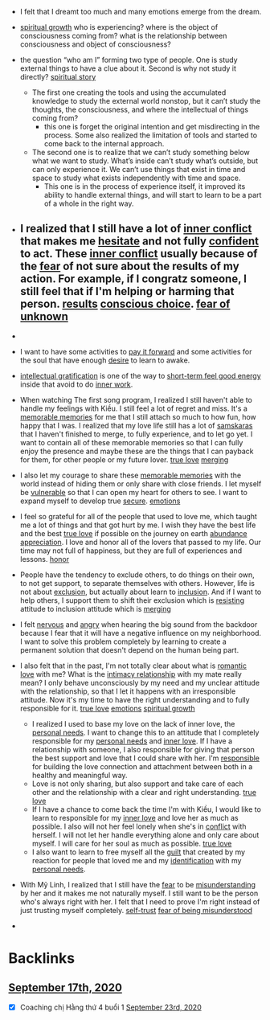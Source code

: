 - I felt that I dreamt too much and many emotions emerge from the dream.
- [spiritual growth](<spiritual growth.md>) who is experiencing? where is the object of consciousness coming from? what is the relationship between consciousness and object of consciousness? 

- the question “who am I” forming two type of people. One is study external things to have a clue about it. Second is why not study it directly? [spiritual story](<spiritual story.md>)
    - The first one creating the tools and using the accumulated knowledge to study the external world nonstop, but it can’t study the thoughts, the consciousness, and where the intellectual of things coming from?
        - this one is forget the original intention and get misdirecting in the process. Some also realized the limitation of tools and started to come back to the internal approach.
    - The second one is to realize that we can’t study something below what we want to study. What’s inside can’t study what’s outside, but can only experience it. We can’t use things that exist in time and space to study what exists independently with time and space.
        - This one is in the process of experience itself, it improved its ability to handle external things, and will start to learn to be a part of a whole in the right way.
- I realized that I still have a lot of [inner conflict](<inner conflict.md>) that makes me [hesitate](<hesitate.md>) and not fully [confident](<confident.md>) to act. These [inner conflict](<inner conflict.md>) usually because of the [fear](<fear.md>) of not sure about the results of my action. For example, if I congratz someone, I still feel that if I'm helping or harming that person. [results](<results.md>) [conscious choice](<conscious choice.md>). [fear of unknown](<fear of unknown.md>)
    - 

- 
- I want to have some activities to [pay it forward](<pay it forward.md>) and some activities for the soul that have enough [desire](<desire.md>) to learn to awake.
- [intellectual gratification](<intellectual gratification.md>) is one of the way to [short-term feel good energy](<short-term feel good energy.md>) inside that avoid to do [inner work](<inner work.md>).
- When watching The first song program, I realized I still haven't able to handle my feelings with Kiều. I still feel a lot of regret and miss. It's a [memorable memories](<memorable memories.md>) for me that I still attach so much to how fun, how happy that I was. I realized that my love life still has a lot of [samskaras](<samskaras.md>) that I haven't finished to merge, to fully experience, and to let go yet. I want to contain all of these memorable memories so that I can fully enjoy the presence and maybe these are the things that I can payback for them, for other people or my future lover. [true love](<true love.md>) [merging](<merging.md>) 
- I also let my courage to share these [memorable memories](<memorable memories.md>) with the world instead of hiding them or only share with close friends. I let myself be [vulnerable](<vulnerable.md>) so that I can open my heart for others to see. I want to expand myself to develop true [secure](<secure.md>).  [emotions](<emotions.md>)
- I feel so grateful for all of the people that used to love me, which taught me a lot of things and that got hurt by me. I wish they have the best life and the best [true love](<true love.md>) if possible on the journey on earth [abundance appreciation](<abundance appreciation.md>). I love and honor all of the lovers that passed to my life. Our time may not full of happiness, but they are full of experiences and lessons. [honor](<honor.md>) 
- People have the tendency to exclude others, to do things on their own, to not get support, to separate themselves with others. However, life is not about [exclusion](<exclusion.md>), but actually about learn to [inclusion](<inclusion.md>). And if I want to help others, I support them to shift their exclusion which is [resisting](<resisting.md>) attitude to inclusion attitude which is [merging](<merging.md>)
- I felt [nervous](<nervous.md>) and [angry](<angry.md>) when hearing the big sound from the backdoor because I fear that it will have a negative influence on my neighborhood. I want to solve this problem completely by learning to create a permanent solution that doesn't depend on the human being part. 
- I also felt that in the past, I'm not totally clear about what is [romantic love](<romantic love.md>) with me? What is the [intimacy relationship](<intimacy relationship.md>) with my mate really mean? I only behave unconsciously by my need and my unclear attitude with the relationship, so that I let it happens with an irresponsible attitude. Now it's my time to have the right understanding and to fully responsible for it. [true love](<true love.md>) [emotions](<emotions.md>) [spiritual growth](<spiritual growth.md>) 
    - I realized I used to base my love on the lack of inner love, the [personal needs](<personal needs.md>). I want to change this to an attitude that I completely responsible for my [personal needs](<personal needs.md>) and [inner love](<inner love.md>). If I have a relationship with someone, I also responsible for giving that person the best support and love that I could share with her. I'm [responsible](<responsible.md>) for building the love connection and attachment between both in a healthy and meaningful way.
    - Love is not only sharing, but also support and take care of each other and the relationship with a clear and right understanding. [true love](<true love.md>)
    -  If I have a chance to come back the time I'm with Kiều, I would like to learn to responsible for my [inner love](<inner love.md>) and love her as much as possible. I also will not her feel lonely when she's in [conflict](<conflict.md>) with herself. I will not let her handle everything alone and only care about myself. I will care for her soul as much as possible. [true love](<true love.md>)
    - I also want to learn to free myself all the [guilt](<guilt.md>) that created by my reaction for people that loved me and my [identification](<identification.md>) with my [personal needs](<personal needs.md>).
- With Mỹ Linh, I realized that I still have the [fear](<fear.md>) to be [misunderstanding](<misunderstanding.md>) by her and it makes me not naturally myself. I still want to be the person who's always right with her. I felt that I need to prove I'm right instead of just trusting myself completely. [self-trust](<self-trust.md>) [fear of being misunderstood](<fear of being misunderstood.md>)
-  

# Backlinks
## [September 17th, 2020](<September 17th, 2020.md>)
- [x] Coaching chị Hằng thứ 4 buổi 1 [September 23rd, 2020](<September 23rd, 2020.md>)


